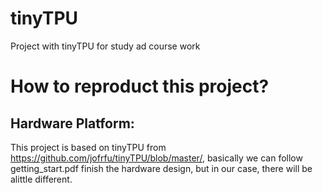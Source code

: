 # tinyTPU
Project with tinyTPU for study ad course work

# How to reproduct this project?
## Hardware Platform:
  This project is based on tinyTPU from https://github.com/jofrfu/tinyTPU/blob/master/, basically we can follow getting_start.pdf finish the hardware design, but in our case, there will be alittle different.

  
